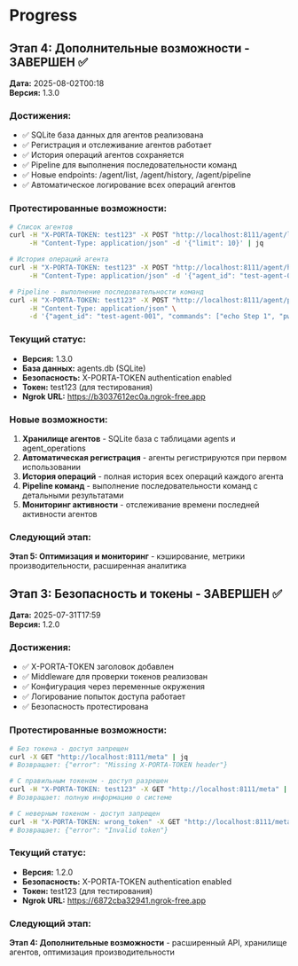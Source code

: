 # Progress

## Этап 4: Дополнительные возможности - ЗАВЕРШЕН ✅
**Дата:** 2025-08-02T00:18  
**Версия:** 1.3.0

### Достижения:
- ✅ SQLite база данных для агентов реализована
- ✅ Регистрация и отслеживание агентов работает
- ✅ История операций агентов сохраняется
- ✅ Pipeline для выполнения последовательности команд
- ✅ Новые endpoints: /agent/list, /agent/history, /agent/pipeline
- ✅ Автоматическое логирование всех операций агентов

### Протестированные возможности:
```bash
# Список агентов
curl -H "X-PORTA-TOKEN: test123" -X POST "http://localhost:8111/agent/list" \
     -H "Content-Type: application/json" -d '{"limit": 10}' | jq

# История операций агента
curl -H "X-PORTA-TOKEN: test123" -X POST "http://localhost:8111/agent/history" \
     -H "Content-Type: application/json" -d '{"agent_id": "test-agent-001", "limit": 5}' | jq

# Pipeline - выполнение последовательности команд
curl -H "X-PORTA-TOKEN: test123" -X POST "http://localhost:8111/agent/pipeline" \
     -H "Content-Type: application/json" \
     -d '{"agent_id": "test-agent-001", "commands": ["echo Step 1", "pwd", "echo Step 2"], "timeout": 30}' | jq
```

### Текущий статус:
- **Версия:** 1.3.0
- **База данных:** agents.db (SQLite)
- **Безопасность:** X-PORTA-TOKEN authentication enabled
- **Токен:** test123 (для тестирования)
- **Ngrok URL:** https://b3037612ec0a.ngrok-free.app

### Новые возможности:
1. **Хранилище агентов** - SQLite база с таблицами agents и agent_operations
2. **Автоматическая регистрация** - агенты регистрируются при первом использовании
3. **История операций** - полная история всех операций каждого агента
4. **Pipeline команд** - выполнение последовательности команд с детальными результатами
5. **Мониторинг активности** - отслеживание времени последней активности агентов

### Следующий этап:
**Этап 5: Оптимизация и мониторинг** - кэширование, метрики производительности, расширенная аналитика

## Этап 3: Безопасность и токены - ЗАВЕРШЕН ✅
**Дата:** 2025-07-31T17:59  
**Версия:** 1.2.0

### Достижения:
- ✅ X-PORTA-TOKEN заголовок добавлен
- ✅ Middleware для проверки токенов реализован
- ✅ Конфигурация через переменные окружения
- ✅ Логирование попыток доступа работает
- ✅ Безопасность протестирована

### Протестированные возможности:
```bash
# Без токена - доступ запрещен
curl -X GET "http://localhost:8111/meta" | jq
# Возвращает: {"error": "Missing X-PORTA-TOKEN header"}

# С правильным токеном - доступ разрешен
curl -H "X-PORTA-TOKEN: test123" -X GET "http://localhost:8111/meta" | jq
# Возвращает: полную информацию о системе

# С неверным токеном - доступ запрещен
curl -H "X-PORTA-TOKEN: wrong_token" -X GET "http://localhost:8111/meta" | jq
# Возвращает: {"error": "Invalid token"}
```

### Текущий статус:
- **Версия:** 1.2.0
- **Безопасность:** X-PORTA-TOKEN authentication enabled
- **Токен:** test123 (для тестирования)
- **Ngrok URL:** https://6872cba32941.ngrok-free.app

### Следующий этап:
**Этап 4: Дополнительные возможности** - расширенный API, хранилище агентов, оптимизация производительности